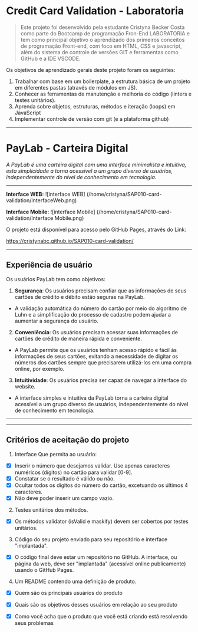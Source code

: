 # Credit Card Validation - Laboratoria

> Este projeto foi desenvolvido pela estudante Cristyna Becker Costa como parte do Bootcamp de programação Fron-End LABORATORIA e tem como principal objetivo o aprendizado dos primeiros conceitos de programação Front-end, com foco em HTML, CSS e javascript, além do sistema de controle de versões GIT e ferramentas como GitHub e a IDE VSCODE.

Os objetivos de aprendizado gerais deste projeto foram os seguintes:

1. Trabalhar com base em um boilerplate, a estrutura básica de um projeto em diferentes pastas (através de módulos em JS).
2. Conhecer as ferramentas de manutenção e melhoria do código (linters e testes unitários).
3. Aprenda sobre objetos, estruturas, métodos e iteração (loops) em JavaScript
4. Implementar controle de versão com git (e a plataforma github)
---

# PayLab - Carteira Digital

*A PayLab é uma carteira digital com uma interface minimalista e intuitiva, esta simplicidade a torna acessível a um grupo diverso de usuários, independentemente do nível de conhecimento em tecnologia.*

---
**Interface WEB:**
![interface WEB] (/home/cristyna/SAP010-card-validation/InterfaceWeb.png)

**Interface Mobile:**
![interface Mobile] (/home/cristyna/SAP010-card-validation/Interface Mobile.png)



O projeto está disponível para acesso pelo GitHub Pages,
através do Link:

https://cristynabc.github.io/SAP010-card-validation/

---
## Experiência de usuário

Os usuários PayLab tem como objetivos:

1. **Segurança**: Os usuários precisam confiar que as informações de seus cartões de crédito e débito estão seguras na PayLab. 
- A validação automática do número do cartão por meio do algoritmo de Luhn e a simplificação do processo de cadastro podem ajudar a aumentar a segurança do usuário.

2. **Conveniência**: Os usuários precisam acessar suas informações de cartões de crédito de maneira rápida e conveniente.
- A PayLab permite que os usuários tenham acesso rápido e fácil às informações de seus cartões, evitando a necessidade de digitar os números dos cartões sempre que precisarem utilizá-los em uma compra online, por exemplo.

3. **Intuitividade**: Os usuários precisa ser capaz de navegar a interface do website.
- A interface simples e intuitiva da PayLab torna a carteira digital acessível a um grupo diverso de usuários, independentemente do nível de conhecimento em tecnologia.


---
---








  

## Critérios de aceitação do projeto
1. Interface Que permita ao usuário:
- [x] Inserir o número que desejamos validar. Use apenas caracteres numéricos (dígitos) no cartão para validar [0-9].
- [X] Constatar se o resultado é válido ou não.
- [X] Ocultar todos os dígitos do número do cartão, excetuando os últimos 4 caracteres.
- [X] Não deve poder inserir um campo vazio.
2. Testes unitários dos métodos. 
- [X] Os métodos validator (isValid e maskify) devem ser cobertos por testes unitários.
3. Código do seu projeto enviado para seu repositório e interface "implantada". 
- [X] O código final deve estar um repositório no GitHub. A interface, ou página da web, deve ser "implantada" (acessível online publicamente) usando o GitHub Pages.
4. Um README contendo uma definição de produto.
- [X] Quem são os principais usuários do produto
- [X] Quais são os objetivos desses usuários em relação ao seu produto
- [X] Como você acha que o produto que você está criando está resolvendo seus problemas






